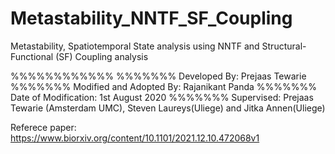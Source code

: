 # Metastability_NNTF_SF_Coupling
Metastability, Spatiotemporal State analysis using NNTF and Structural-Functional (SF) Coupling analysis

%%%%%%%%%%%% %%%%%%% Developed By: Prejaas Tewarie
%%%%%%% Modified and Adopted By: Rajanikant Panda 
%%%%%%% Date of Modification: 1st August 2020 
%%%%%%% Supervised: Prejaas Tewarie (Amsterdam UMC), Steven Laureys(Uliege) and Jitka Annen(Uliege)

Referece paper: https://www.biorxiv.org/content/10.1101/2021.12.10.472068v1
